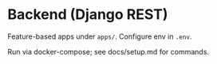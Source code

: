 # Backend (Django REST)

Feature-based apps under `apps/`. Configure env in `.env`.

Run via docker-compose; see docs/setup.md for commands.
